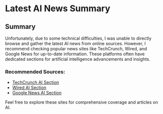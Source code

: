 # Latest AI News Summary

## Summary
Unfortunately, due to some technical difficulties, I was unable to directly browse and gather the latest AI news from online sources. 
However, I recommend checking popular news sites like TechCrunch, Wired, and Google News for up-to-date information. 
These platforms often have dedicated sections for artificial intelligence advancements and insights.

### Recommended Sources:
- [TechCrunch AI Section](https://www.techcrunch.com/tag/artificial-intelligence/)
- [Wired AI Section](https://www.wired.com/tag/artificial-intelligence/)
- [Google News AI Section](https://news.google.com)

Feel free to explore these sites for comprehensive coverage and articles on AI.